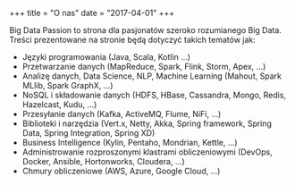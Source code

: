 +++
title = "O nas"
date = "2017-04-01"
+++

Big Data Passion to strona dla pasjonatów szeroko rozumianego Big Data. Treści prezentowane na stronie będą dotyczyć takich tematów jak:

* Języki programowania (Java, Scala, Kotlin ...)
* Przetwarzanie danych (MapReduce, Spark, Flink, Storm, Apex, ...)
* Analizę danych, Data Science, NLP, Machine Learning (Mahout, Spark MLlib, Spark GraphX, ...)
* NoSQL i składowanie danych (HDFS, HBase, Cassandra, Mongo, Redis, Hazelcast, Kudu, ...)
* Przesyłanie danych (Kafka, ActiveMQ, Flume, NiFi, ...)
* Biblioteki i narzędzia (Vert.x, Netty, Akka, Spring framework, Spring Data, Spring Integration, Spring XD)
* Business Intelligence (Kylin, Pentaho, Mondrian, Kettle, ...)
* Administrowanie rozproszonymi klastrami obliczeniowymi (DevOps, Docker, Ansible, Hortonworks, Cloudera, ...)
* Chmury obliczeniowe (AWS, Azure, Google Cloud, ...)
